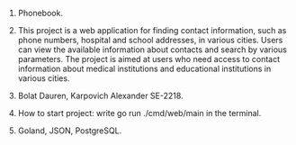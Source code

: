1) Phonebook.

2) This project is a web application for finding contact information, such as phone numbers, 
    hospital and school addresses, in various cities. Users can view the available information about 
    contacts and search by various parameters. 
The project is aimed at users who need access to contact 
    information about medical institutions and educational institutions in various cities.


3) Bolat Dauren, Karpovich Alexander SE-2218.

4) How to start project: write go run ./cmd/web/main in the terminal.

5) Goland, JSON, PostgreSQL.